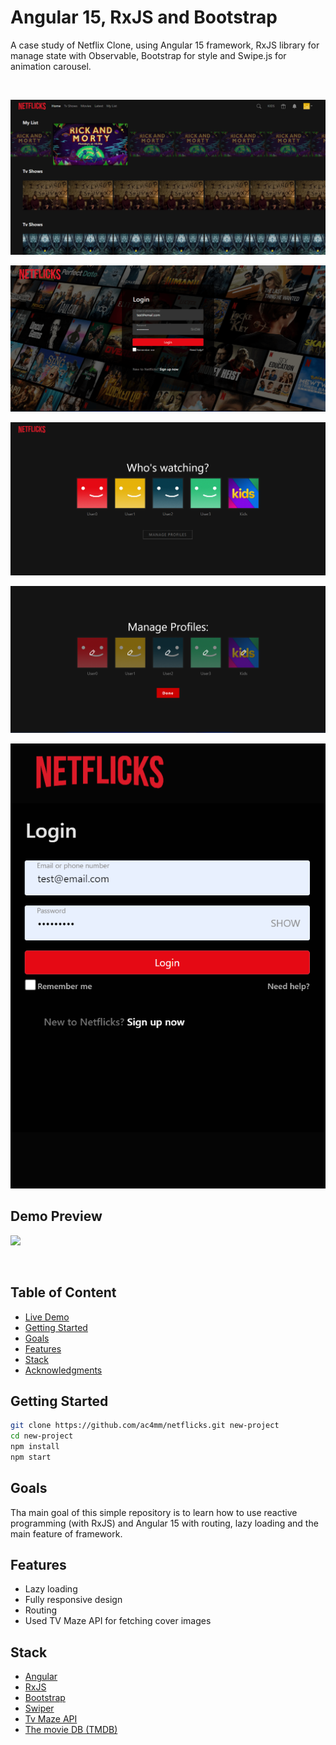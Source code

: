 # Angular 15, RxJS and Bootstrap
A case study of Netflix Clone, using Angular 15 framework, RxJS library for manage state with Observable, Bootstrap for style and Swipe.js for animation carousel.

<br />

![](meta-assets/home.png)

![](meta-assets/template-login.png)

![](meta-assets/template-users.png)

![](meta-assets/manage-profiles.png)

![](meta-assets/mobile.png)

## Demo Preview

![](meta-assets/demo-preview.gif)

<br />

## Table of Content
- [Live Demo](https://netflicks-6c8b7.web.app)
- [Getting Started](#getting-started)
- [Goals](#goals)
- [Features](#features)
- [Stack](#stack)
- [Acknowledgments](#acknowledgments)


## Getting Started

```bash
git clone https://github.com/ac4mm/netflicks.git new-project
cd new-project
npm install
npm start
```

## Goals
Tha main goal of this simple repository is to learn how to use reactive programming (with RxJS) and Angular 15 with routing, lazy loading and the main feature of framework.

## Features
- Lazy loading
- Fully responsive design
- Routing
- Used TV Maze API for fetching cover images


## Stack
- [Angular](https://angular.io/)
- [RxJS](https://rxjs.dev/)
- [Bootstrap](https://getbootstrap.com/)
- [Swiper](https://swiperjs.com/)
- [Tv Maze API](https://www.tvmaze.com/api)
- [The movie DB (TMDB)](https://www.themoviedb.org/)



